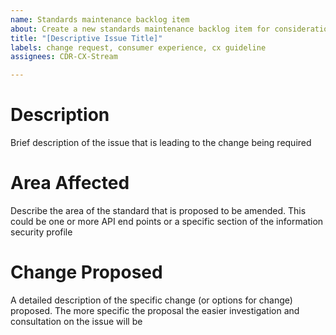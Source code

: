 ```yaml
---
name: Standards maintenance backlog item
about: Create a new standards maintenance backlog item for consideration by the community
title: "[Descriptive Issue Title]"
labels: change request, consumer experience, cx guideline
assignees: CDR-CX-Stream

---
```


# Description
Brief description of the issue that is leading to the change being required

# Area Affected
Describe the area of the standard that is proposed to be amended.  This could be one or more API end points or a specific section of the information security profile

# Change Proposed
A detailed description of the specific change (or options for change) proposed.  The more specific the proposal the easier investigation and consultation on the issue will be
